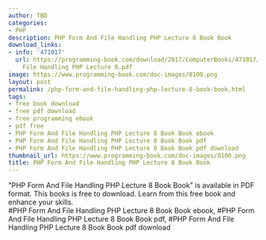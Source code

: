 ```yaml
---
author: TBD
categories:
- PHP
description: PHP Form And File Handling PHP Lecture 8 Book Book
download_links:
- info: '471017'
  url: https://programming-book.com/download/2017/ComputerBooks/471017/PHP Form And
    File Handling PHP Lecture 8.pdf
image: https://www.programming-book.com/doc-images/8100.png
layout: post
permalink: /php-form-and-file-handling-php-lecture-8-book-book.html
tags:
- free book download
- free pdf download
- free programming ebook
- pdf free
- PHP Form And File Handling PHP Lecture 8 Book Book ebook
- PHP Form And File Handling PHP Lecture 8 Book Book pdf
- PHP Form And File Handling PHP Lecture 8 Book Book pdf download
thumbnail_url: https://www.programming-book.com/doc-images/8100.png
title: PHP Form And File Handling PHP Lecture 8 Book Book
---
```


 
<div class="item-desc text-justify">
  "PHP Form And File Handling PHP Lecture 8 Book Book" is available in PDF format. This books is free to download. Learn from this free book and enhance your skills.
  <br>
  #PHP Form And File Handling PHP Lecture 8 Book Book ebook, #PHP Form And File Handling PHP Lecture 8 Book Book pdf, #PHP Form And File Handling PHP Lecture 8 Book Book pdf download
</div>
